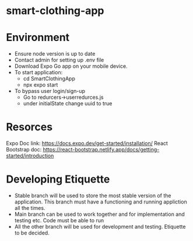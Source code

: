 # smart-clothing-app
# Environment
- Ensure node version is up to date
- Contact admin for setting up .env file
- Download Expo Go app on your mobile device.
- To start application: 
    - cd SmartClothingApp
    - npx expo start
- To bypass user login/sign-up
    - Go to redurcers->userredurces.js
    - under initialState change uuid to true
# Resorces
 Expo Doc link: https://docs.expo.dev/get-started/installation/
 React Bootstrap doc: https://react-bootstrap.netlify.app/docs/getting-started/introduction

# Developing Etiquette
- Stable branch will be used to store the most stable version of the application. This branch must have a functioning and running appliction all the times. 
- Main branch can be used to work together and for implementation and testing etc. Code must be able to run
- All the other branch will be used for development and testing. Etiquette to be decided.
